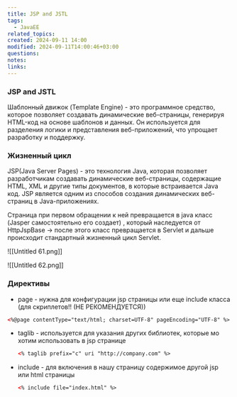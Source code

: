 ```yaml
---
title: JSP and JSTL
tags:
  - JavaEE
related_topics: 
created: 2024-09-11 14:00
modified: 2024-09-11T14:00:46+03:00
questions: 
notes: 
links: 
---
```

### JSP and JSTL

Шаблонный движок (Template Engine) - это программное средство, которое позволяет создавать динамические веб-страницы, генерируя HTML-код на основе шаблонов и данных. Он используется для разделения логики и представления веб-приложений, что упрощает разработку и поддержку.

### Жизненный цикл

JSP(Java Server Pages) - это технология Java, которая позволяет разработчикам создавать динамические веб-страницы, содержащие HTML, XML и другие типы документов, в которые встраивается Java код. JSP является одним из способов создания динамических веб-страниц в Java-приложениях.

Cтраница при первом обращении к ней превращается в java класс (Jasper самостоятельно его создает) , который наследуется от HttpJspBase → после этого класс превращается в Servlet и дальше происходит стандартный жизненный цикл Servlet.

![[Untitled 61.png]]

![[Untitled 62.png]]

### Директивы

- page - нужна для конфигурации jsp страницы или еще include класса (для скриплетов!! (НЕ РЕКОМЕНДУЕТСЯ))

```HTML
<%@page contentType="text/html; charset=UTF-8" pageEncoding="UTF-8" %>
```

- taglib - используется для указания других библиотек, которые мо хотим использовать в jsp странице
    
    ```HTML
    <% taglib prefix="c" uri "http://company.com" %>
    ```
    
- include - для включения в нашу страницу содержимое другой jsp или html страницы
    
    ```HTML
    <% include file="index.html" %>
    ```
    